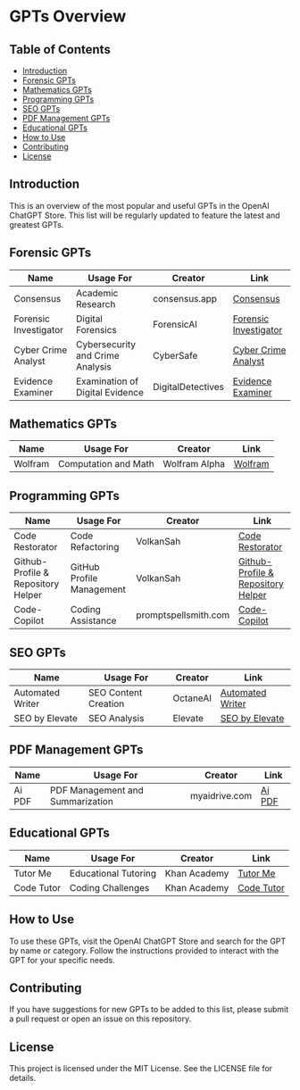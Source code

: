 # GPTs Overview

## Table of Contents
- [Introduction](#introduction)
- [Forensic GPTs](#forensic-gpts)
- [Mathematics GPTs](#mathematics-gpts)
- [Programming GPTs](#programming-gpts)
- [SEO GPTs](#seo-gpts)
- [PDF Management GPTs](#pdf-management-gpts)
- [Educational GPTs](#educational-gpts)
- [How to Use](#how-to-use)
- [Contributing](#contributing)
- [License](#license)

## Introduction
This is an overview of the most popular and useful GPTs in the OpenAI ChatGPT Store. This list will be regularly updated to feature the latest and greatest GPTs.

## Forensic GPTs
| Name                   | Usage For                        | Creator             | Link                                                                        |
|------------------------|----------------------------------|---------------------|-----------------------------------------------------------------------------|
| Consensus              | Academic Research                | consensus.app       | [Consensus](https://chatgpt.com/g/g-example-consensus)                      |
| Forensic Investigator  | Digital Forensics                | ForensicAI          | [Forensic Investigator](https://chatgpt.com/g/g-example-forensic-investigator) |
| Cyber Crime Analyst    | Cybersecurity and Crime Analysis | CyberSafe           | [Cyber Crime Analyst](https://chatgpt.com/g/g-example-cyber-crime-analyst)  |
| Evidence Examiner      | Examination of Digital Evidence  | DigitalDetectives   | [Evidence Examiner](https://chatgpt.com/g/g-example-evidence-examiner)      |

## Mathematics GPTs
| Name     | Usage For           | Creator       | Link                                                       |
|----------|---------------------|---------------|------------------------------------------------------------|
| Wolfram  | Computation and Math| Wolfram Alpha | [Wolfram](https://chatgpt.com/g/g-example-wolfram)          |

## Programming GPTs
| Name                           | Usage For                  | Creator        | Link                                                                   |
|--------------------------------|----------------------------|----------------|------------------------------------------------------------------------|
| Code Restorator                | Code Refactoring           | VolkanSah      | [Code Restorator](https://chatgpt.com/g/g-yTY9336jX-code-restorator)   |
| Github-Profile & Repository Helper | GitHub Profile Management | VolkanSah      | [Github-Profile & Repository Helper](https://chatgpt.com/g/g-HBNMrjPNU-git-repo-manager) |
| Code-Copilot                   | Coding Assistance          | promptspellsmith.com | [Code-Copilot](https://chatgpt.com/g/g-2DQzU5UZl-code-copilot)         |

## SEO GPTs
| Name            | Usage For             | Creator       | Link                                                       |
|-----------------|-----------------------|---------------|------------------------------------------------------------|
| Automated Writer| SEO Content Creation  | OctaneAI      | [Automated Writer](https://chatgpt.com/g/g-example-automated-writer)  |
| SEO by Elevate  | SEO Analysis          | Elevate       | [SEO by Elevate](https://chatgpt.com/g/g-example-seo-elevate)         |

## PDF Management GPTs
| Name    | Usage For                     | Creator        | Link                                                       |
|---------|-------------------------------|----------------|------------------------------------------------------------|
| Ai PDF  | PDF Management and Summarization | myaidrive.com | [Ai PDF](https://chatgpt.com/g/g-example-ai-pdf)            |

## Educational GPTs
| Name     | Usage For             | Creator       | Link                                                       |
|----------|-----------------------|---------------|------------------------------------------------------------|
| Tutor Me | Educational Tutoring  | Khan Academy  | [Tutor Me](https://chatgpt.com/g/g-example-tutor-me)        |
| Code Tutor | Coding Challenges   | Khan Academy  | [Code Tutor](https://chatgpt.com/g/g-example-code-tutor)    |

## How to Use
To use these GPTs, visit the OpenAI ChatGPT Store and search for the GPT by name or category. Follow the instructions provided to interact with the GPT for your specific needs.

## Contributing
If you have suggestions for new GPTs to be added to this list, please submit a pull request or open an issue on this repository.

## License
This project is licensed under the MIT License. See the LICENSE file for details.
